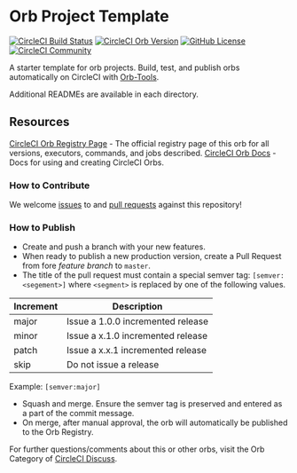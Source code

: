 # Orb Project Template

[![CircleCI Build Status](https://circleci.com/gh/pantheon-systems/circleci-grafana-annotator-orb.svg?style=shield "CircleCI Build Status")](https://circleci.com/gh/pantheon-systems/circleci-grafana-annotator-orb) [![CircleCI Orb Version](https://img.shields.io/badge/endpoint.svg?url=https://badges.circleci.io/orb/pantheon-systems/circleci-grafana-annotator-orb)](https://circleci.com/orbs/registry/orb/pantheon-systems/circleci-grafana-annotator-orb) [![GitHub License](https://img.shields.io/badge/license-MIT-lightgrey.svg)](https://raw.githubusercontent.com/pantheon-systems/circleci-grafana-annotator-orb/master/LICENSE) [![CircleCI Community](https://img.shields.io/badge/community-CircleCI%20Discuss-343434.svg)](https://discuss.circleci.com/c/ecosystem/orbs)



A starter template for orb projects. Build, test, and publish orbs automatically on CircleCI with [Orb-Tools](https://circleci.com/orbs/registry/orb/circleci/orb-tools).

Additional READMEs are available in each directory.



## Resources

[CircleCI Orb Registry Page](https://circleci.com/orbs/registry/orb/pantheon-systems/circleci-grafana-annotator-orb) - The official registry page of this orb for all versions, executors, commands, and jobs described.
[CircleCI Orb Docs](https://circleci.com/docs/2.0/orb-intro/#section=configuration) - Docs for using and creating CircleCI Orbs.

### How to Contribute

We welcome [issues](https://github.com/pantheon-systems/circleci-grafana-annotator-orb/issues) to and [pull requests](https://github.com/pantheon-systems/circleci-grafana-annotator-orb/pulls) against this repository!

### How to Publish
* Create and push a branch with your new features.
* When ready to publish a new production version, create a Pull Request from fore _feature branch_ to `master`.
* The title of the pull request must contain a special semver tag: `[semver:<segement>]` where `<segment>` is replaced by one of the following values.

| Increment | Description|
| ----------| -----------|
| major     | Issue a 1.0.0 incremented release|
| minor     | Issue a x.1.0 incremented release|
| patch     | Issue a x.x.1 incremented release|
| skip      | Do not issue a release|

Example: `[semver:major]`

* Squash and merge. Ensure the semver tag is preserved and entered as a part of the commit message.
* On merge, after manual approval, the orb will automatically be published to the Orb Registry.


For further questions/comments about this or other orbs, visit the Orb Category of [CircleCI Discuss](https://discuss.circleci.com/c/orbs).


